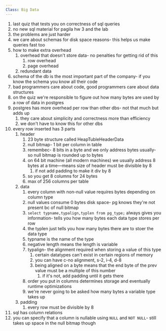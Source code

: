 ```yaml
---
Class: Big Data
---
```


1. last quiz that tests you on correctness of sql queries
2. no new sql material for pagila hw 3 and the lab
3. the problems are just harder
4. we care about schemas for disk space reasons- this helps us make queries fast too
5. how to make extra overhead
    1. overhead that doesn't store data- no penalties for getting rid of this
        1. row overhead
        2. page overhead
    2. redundant data
6. schema of the db is the most important part of the company- if you know the schema you know all their code
7. bad programmers care about code, good programmers care about data structures
8. on the quiz we're responsible to figure out how many bytes are used by a row of data in postgres
9. postgres has more overhead per row than other dbs- not that much  but adds up
    1. they care about simplicity and correctness more than efficiency
    2. we don't have to know this for other dbs
10. every row inserted has 3 parts
    1. header
        1. 23 byte structure called HeapTubleHeaderData
        2. null bitmap- 1 bit per column in table
        3. remembec- 8 bits in a byte and we only address bytes usually- so null bitmap is rounded up to bytes
        4. on 64 bit machine (all modern machines) we usually address 8 bytes at a time—means size of header must be divisible by 8
            1. if not add padding to make it div by 8
        5. so you get 8 columns for 24 bytes
        6. max of 256 columns per table
    2. data
        1. every column with non-null value requires bytes depending on column type
        2. null values consume 0 bytes disk space- pg knows they're not present bc of null bitmap
        3. `select typname,typalign,typlen from pg_type;` always gives you information- tells you how many bytes each data type stores per row
        4. the typlen just tells you how many bytes there are to stoer the data type
        5. typname is the name of the type
        6. negative length means the length is variable
        7. typalign- the alignment required when storing a value of this type
            1. certain datatypes can't exist in certain regions of memory
            2. you can have c-no alignment, s-2, i-4, d-8
            3. being aligned on a byte means that the end byte of the prev value must be a multiple of this number
                1. if it's not, add padding until it gets there
        8. order you put in columns determines storage and eventually runtime optimizations
        9. we're never going to be asked how many bytes a variable type takes up
    3. padding
        1. every row must be divisible by 8
11. sql has column relations
12. you can specify that a column is nullable using `NULL` and `NOT NULL`- still takes up space in the null bitmap though
